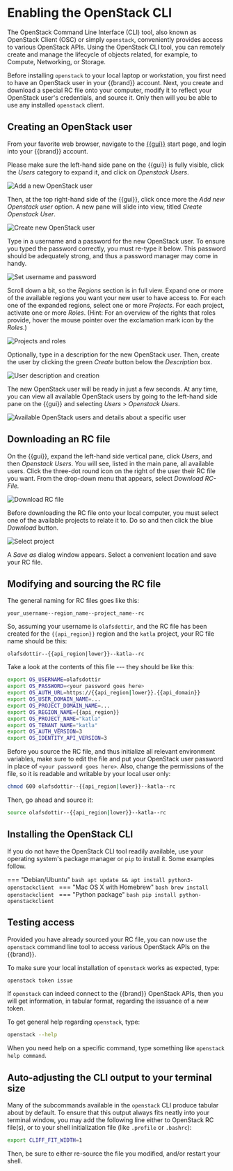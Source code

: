 # Enabling the OpenStack CLI

The OpenStack Command Line Interface (CLI) tool, also known as OpenStack Client (OSC) or simply `openstack`, conveniently provides access to various OpenStack APIs.
Using the OpenStack CLI tool, you can remotely create and manage the lifecycle of objects related, for example, to Compute, Networking, or Storage.

Before installing `openstack` to your local laptop or workstation, you first need to have an OpenStack user in your {{brand}} account.
Next, you create and download a special RC file onto your computer, modify it to reflect your OpenStack user's credentials, and source it.
Only then will you be able to use any installed `openstack` client.

## Creating an OpenStack user

From your favorite web browser, navigate to the [{{gui}}](https://{{gui_domain}}) start page, and login into your {{brand}} account.

Please make sure the left-hand side pane on the {{gui}} is fully visible, click the _Users_ category to expand it, and click on _Openstack Users_.

![Add a new OpenStack user](assets/ostack-cli/shot-01.png)

Then, at the top right-hand side of the {{gui}}, click once more the _Add new Openstack user_ option.
A new pane will slide into view, titled _Create Openstack User_.

![Create new OpenStack user](assets/ostack-cli/shot-02.png)

Type in a username and a password for the new OpenStack user.
To ensure you typed the password correctly, you must re-type it below.
This password should be adequately strong, and thus a password manager may come in handy.

![Set username and password](assets/ostack-cli/shot-03.png)

Scroll down a bit, so the _Regions_ section is in full view.
Expand one or more of the available regions you want your new user to have access to.
For each one of the expanded regions, select one or more _Projects_.
For each project, activate one or more _Roles_.
(Hint: For an overview of the rights that roles provide, hover the mouse pointer over the exclamation mark icon by the _Roles_.)

![Projects and roles](assets/ostack-cli/shot-04.png)

Optionally, type in a description for the new OpenStack user.
Then, create the user by clicking the green _Create_ button below the _Description_ box.

![User description and creation](assets/ostack-cli/shot-05.png)

The new OpenStack user will be ready in just a few seconds.
At any time, you can view all available OpenStack users by going to the left-hand side pane on the {{gui}} and selecting _Users_ > _Openstack Users_.

![Available OpenStack users and details about a specific user](assets/ostack-cli/shot-06.png)

## Downloading an RC file

On the {{gui}}, expand the left-hand side vertical pane, click _Users_, and then _Openstack Users_.
You will see, listed in the main pane, all available users.
Click the three-dot round icon on the right of the user their RC file you want.
From the drop-down menu that appears, select _Download RC-File._

![Download RC file](assets/ostack-cli/shot-07.png)

Before downloading the RC file onto your local computer, you must select one of the available projects to relate it to.
Do so and then click the blue _Download_ button.

![Select project](assets/ostack-cli/shot-08.png)

A _Save as_ dialog window appears.
Select a convenient location and save your RC file.

## Modifying and sourcing the RC file

The general naming for RC files goes like this:

```plain
your_username--region_name--project_name--rc
```

So, assuming your username is `olafsdottir`, and the RC file has been created for the `{{api_region}}` region and the `katla` project, your RC file name should be this:

```plain
olafsdottir--{{api_region|lower}}--katla--rc
```

Take a look at the contents of this file --- they should be like this:

```bash
export OS_USERNAME=olafsdottir
export OS_PASSWORD=<your password goes here>
export OS_AUTH_URL=https://{{api_region|lower}}.{{api_domain}}
export OS_USER_DOMAIN_NAME=...
export OS_PROJECT_DOMAIN_NAME=...
export OS_REGION_NAME={{api_region}}
export OS_PROJECT_NAME="katla"
export OS_TENANT_NAME="katla"
export OS_AUTH_VERSION=3
export OS_IDENTITY_API_VERSION=3
```

Before you source the RC file, and thus initialize all relevant environment variables, make sure to edit the file and put your OpenStack user password in place of `<your password goes here>`.
Also, change the permissions of the file, so it is readable and writable by your local user only:

```bash
chmod 600 olafsdottir--{{api_region|lower}}--katla--rc
```

Then, go ahead and source it:

```bash
source olafsdottir--{{api_region|lower}}--katla--rc
```

## Installing the OpenStack CLI

If you do not have the OpenStack CLI tool readily available, use your operating system's package manager or `pip` to install it.
Some examples follow.

=== "Debian/Ubuntu"
    ```bash
    apt update && apt install python3-openstackclient
    ```
=== "Mac OS X with Homebrew"
    ```bash
    brew install openstackclient
    ```
=== "Python package"
    ```bash
    pip install python-openstackclient
    ```

## Testing access

Provided you have already sourced your RC file, you can now use the `openstack` command line tool to access various OpenStack APIs on the {{brand}}.

To make sure your local installation of `openstack` works as expected, type:

```bash
openstack token issue
```

If `openstack` can indeed connect to the {{brand}} OpenStack APIs, then you will get information, in tabular format, regarding the issuance of a new token.

To get general help regarding `openstack`, type:

```bash
openstack --help
```

When you need help on a specific command, type something like `openstack help command`.


## Auto-adjusting the CLI output to your terminal size

Many of the subcommands available in the `openstack` CLI produce tabular about by default.
To ensure that this output always fits neatly into your terminal window, you may add the following line either to OpenStack RC file(s), or to your shell initialization file (like `.profile` or `.bashrc`):

```bash
export CLIFF_FIT_WIDTH=1
```

Then, be sure to either re-source the file you modified, and/or restart your shell.
